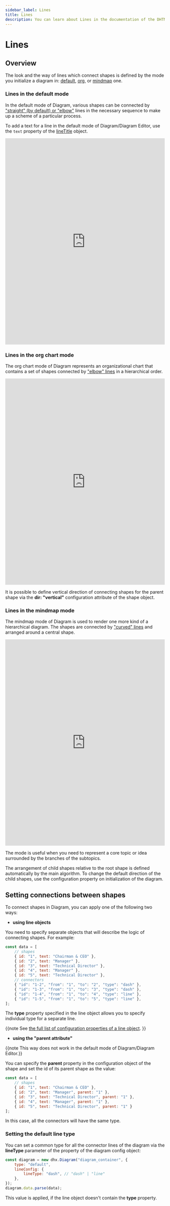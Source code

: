 ```yaml
---
sidebar_label: Lines 
title: Lines
description: You can learn about Lines in the documentation of the DHTMLX JavaScript Diagram library. Browse developer guides and API reference, try out code examples and live demos, and download a free 30-day evaluation version of DHTMLX Diagram.
---
```


# Lines

## Overview

The look and the way of lines which connect shapes is defined by the mode you initialize a diagram in: [default](#lines-in-the-default-mode), [org](#lines-in-the-org-chart-mode), or [mindmap](#lines-in-the-mindmap-mode) one.

### Lines in the default mode

In the default mode of Diagram, various shapes can be connected by ["straight" (by default) or "elbow"](/lines/configuration_properties/) lines in the necessary sequence to make up a scheme of a particular process.

To add a text for a line in the default mode of Diagram/Diagram Editor, use the `text` property of the [lineTitle](../line_titles) object. 

<iframe src="https://snippet.dhtmlx.com/e6zm6wh1?mode=result" frameborder="0" class="snippet_iframe" width="100%" height="650"></iframe>

### Lines in the org chart mode

The org chart mode of Diagram represents an organizational chart that contains a set of shapes connected by ["elbow" lines](/lines/configuration_properties/) in a hierarchical order.

<iframe src="https://snippet.dhtmlx.com/98tzmzpg?mode=result" frameborder="0" class="snippet_iframe" width="100%" height="650"></iframe>

It is possible to define vertical direction of connecting shapes for the parent shape via the **dir: "vertical"** configuration attribute of the shape object.

### Lines in the mindmap mode

The mindmap mode of Diagram is used to render one more kind of a hierarchical diagram. The shapes are connected by ["curved" lines](/lines/configuration_properties/) and arranged around a central shape.

<iframe src="https://snippet.dhtmlx.com/lo1vm0e8?mode=result" frameborder="0" class="snippet_iframe" width="100%" height="650"></iframe>

The mode is useful when you need to represent a core topic or idea surrounded by the branches of the subtopics. 

The arrangement of child shapes relative to the root shape is defined automatically by the main algorithm. 
To change the default direction of the child shapes, use the [](../api/diagram/typeconfig_property.md) configuration property on initialization of the diagram.

## Setting connections between shapes

To connect shapes in Diagram, you can apply one of the following two ways:

- **using line objects**

You need to specify separate objects that will describe the logic of connecting shapes. For example: 

~~~jsx
const data = [
    // shapes
    { id: "1", text: "Chairman & CEO" },
    { id: "2", text: "Manager" },
    { id: "3", text: "Technical Director" },
    { id: "4", text: "Manager" },
    { id: "5", text: "Technical Director" },
    // connectors
    { "id": "1-2", "from": "1", "to": "2", "type": "dash" },
    { "id": "1-3", "from": "1", "to": "3", "type": "dash" },
    { "id": "1-4", "from": "1", "to": "4", "type": "line" },
    { "id": "1-5", "from": "1", "to": "5", "type": "line" },
];
~~~

The **type** property specified in the line object allows you to specify individual type for a separate line.

{{note See [the full list of configuration properties of a line object](/lines/configuration_properties/).
}}

- **using the "parent attribute"**

{{note This way does not work in the default mode of Diagram/Diagram Editor.}}

You can specify the **parent** property in the configuration object of the shape and set the id of its parent shape as the value:

~~~jsx
const data = [
    // shapes
    { id: "1", text: "Chairman & CEO" },
    { id: "2", text: "Manager", parent: "1" },
    { id: "3", text: "Technical Director", parent: "1" },
    { id: "4", text: "Manager", parent: "1" },
    { id: "5", text: "Technical Director", parent: "1" }
];
~~~

In this case, all the connectors will have the same type. 

### Setting the default line type

You can set a common type for all the connector lines of the diagram via the **lineType** parameter of the [](../api/diagram/lineconfig_property.md) property of the diagram config object:

~~~jsx
const diagram = new dhx.Diagram("diagram_container", {
    type: "default",
    lineConfig: {
        lineType: "dash", // "dash" | "line"
    }, 
});
diagram.data.parse(data);
~~~

This value is applied, if the line object doesn't contain the **type** property.